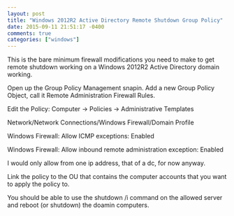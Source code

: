 ```yaml
---
layout: post
title: "Windows 2012R2 Active Directory Remote Shutdown Group Policy"
date: 2015-09-11 21:51:17 -0400
comments: true
categories: ["windows"]
---
```

This is the bare minimum firewall modifications you need to make to get remote shutdown working on a Windows 2012R2 Active Directory domain working.
<!-- more -->
Open up the Group Policy Management snapin.  Add a new Group Policy Object, call it Remote Administration Firewall Rules.

Edit the Policy:
Computer -> Policies -> Administrative Templates

Network/Network Connections/Windows Firewall/Domain Profile

Windows Firewall: Allow ICMP exceptions: Enabled

Windows Firewall: Allow inbound remote administration exception: Enabled

I would only allow from one ip address, that of a dc, for now anyway.

Link the policy to the OU that contains the computer accounts that you want to apply the policy to.

You should be able to use the shutdown /i command on the allowed server and reboot (or shutdown) the doamin computers. 